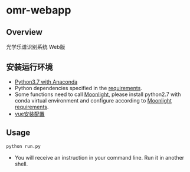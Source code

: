 # omr-webapp

## Overview
光学乐谱识别系统 Web版

## 安装运行环境
* [Python3.7 with Anaconda](https://www.anaconda.com/distribution/#download-section)
* Python dependencies specified in the [requirements](requirements.txt).
* Some functions need to call [Moonlight](https://github.com/tensorflow/moonlight), please install python2.7 with conda virtual environment and configure according to [Moonlight requirements](https://github.com/tensorflow/moonlight/blob/master/requirements.txt).
* [vue安装配置](\www\templates\vueweb\README.md)

## Usage
``` bash
python run.py

```
* You will receive an instruction in your command line. Run it in another shell.
